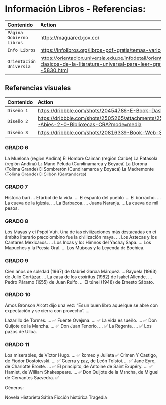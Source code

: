 # Información Libros - Referencias:

| Contenido                 | Action                                                                                                                                          |
| :------------------------ | :-----------------------------------------------------------------------------------------------------------------------------------------------|
| `Página Gobierno Libros`  | https://maguared.gov.co/                                                                                                                        |
| `Info Libros`             | https://infolibros.org/libros-pdf-gratis/temas-varios/clasicos/                                                                                 |
| `Orientación Universia`   | https://orientacion.universia.edu.pe/infodetail/orientacion/consejos/100-clasicos-de-la-literatura-universal-para-leer-gratis-en-pdf--5830.html |

## Referencias visuales

| Contenido                 | Action                                                                                      |
| :------------------------ | :------------------------------------------------------------------------------------------ |
| `Diseño 1`                | https://dribbble.com/shots/20454786-E-Book-Dashboard                                        |
| `Diseño 2`                | https://dribbble.com/shots/2505265/attachments/2505265-Abies-2-0-Bibliotecas-CRA?mode=media |
| `Diseño 3`                | https://dribbble.com/shots/20816339-Book-Web-Store                                          |


### GRADO 6
La Muelona (región Andina)
El Hombre Caimán (región Caribe)
La Patasola (región Andina)
La Mano Peluda (Cundinamarca y Boyacá)
La Llorona (Tolima Grande)
El Sombrerón (Cundinamarca y Boyacá)
La Madremonte (Tolima Grande)
El Silbón (Santanderes)

### GRADO 7

Historia barí ...
El árbol de la vida. ...
El espanto del pueblo. ...
El borracho. ...
La cueva de la iglesia. ...
La Barbacoa. ...
Juana Naranja. ...
La cueva de mil pesos.

### GRADO 8

Los Mayas y el Popol Vuh. Una de las civilizaciones más destacadas en el ámbito literario precolombino fue la civilización maya. ...
Los Aztecas y los Cantares Mexicanos. ...
Los Incas y los Himnos del Yachay Sapa. ...
Los Mapuches y la Poesía Oral. ...
Los Muiscas y la Leyenda de Bochica.


### GRADO 9

Cien años de soledad (1967) de Gabriel García Márquez. ...
Rayuela (1963) de Julio Cortázar. ...
La casa de los espíritus (1982) de Isabel Allende. ...
Pedro Páramo (1955) de Juan Rulfo. ...
El túnel (1948) de Ernesto Sábato.

### GRADO 10

Amos Bronson Alcott dijo una vez: “Es un buen libro aquel que se abre con expectación y se cierra con provecho”. ...

Lazarillo de Tormes. ... ✅
Fuente Ovejuna. ... ✅
La vida es sueño. ... ✅
Don Quijote de la Mancha. ... ✅
Don Juan Tenorio. ... ✅
La Regenta. ... ✅
Los pazos de Ulloa. 

### GRADO 11

Los miserables, de Víctor Hugo. ... ✅
Romeo y Julieta ✅
Crimen Y Castigo, de Fiodor Dostoievski. ... ✅
Guerra y paz, de León Tolstoi. ... ✅
Jane Eyre, de Charlotte Brontë. ... ✅
El principito, de Antoine de Saint Exupéry. ... ✅
Hamlet, de William Shakespeare. ... ✅
Don Quijote de la Mancha, de Miguel de Cervantes Saavedra. ✅

Géneros:

Novela
Historieta
Sátira
Ficción histórica
Tragedia